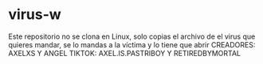 # virus-w
Este repositorio no se clona en Linux, solo copias el archivo de el virus que quieres mandar, se lo mandas a la víctima y lo tiene que abrir
CREADORES: AXELXS Y ANGEL
TIKTOK: AXEL.IS.PASTRIBOY Y RETIREDBYMORTAL
